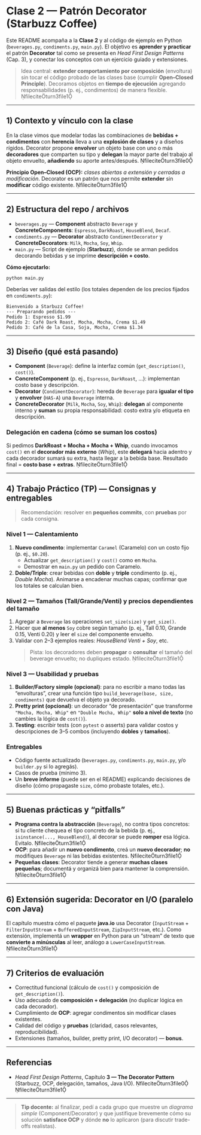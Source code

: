 
# Clase 2 — Patrón **Decorator** (Starbuzz Coffee)

Este README acompaña a la **Clase 2** y al código de ejemplo en Python (`beverages.py`, `condiments.py`, `main.py`). El objetivo es **aprender y practicar** el patrón **Decorator** tal como se presenta en *Head First Design Patterns* (Cap. 3), y conectar los conceptos con un ejercicio guiado y extensiones.

> Idea central: **extender comportamiento por composición** (envoltura) sin tocar el código probado de las clases base (cumplir **Open–Closed Principle**). Decoramos objetos en **tiempo de ejecución** agregando responsabilidades (p. ej., condimentos) de manera flexible. fileciteturn3file1

---

## 1) Contexto y vínculo con la clase

En la clase vimos que modelar todas las combinaciones de **bebidas + condimentos** con **herencia** lleva a una **explosión de clases** y a diseños rígidos. Decorator propone **envolver** un objeto base con uno o más **decoradores** que comparten su tipo y **delegan** la mayor parte del trabajo al objeto envuelto, **añadiendo** su aporte antes/después. fileciteturn3file0

**Principio Open–Closed (OCP):** *clases abiertas a extensión y cerradas a modificación*. Decorator es un patrón que nos permite **extender** sin **modificar** código existente. fileciteturn3file1

---

## 2) Estructura del repo / archivos

- `beverages.py` — **Component** abstracto `Beverage` y **ConcreteComponents**: `Espresso`, `DarkRoast`, `HouseBlend`, `Decaf`.  
- `condiments.py` — **Decorator** abstracto `CondimentDecorator` y **ConcreteDecorators**: `Milk`, `Mocha`, `Soy`, `Whip`.  
- `main.py` — Script de ejemplo (**Starbuzz**), donde se arman pedidos decorando bebidas y se imprime **descripción + costo**.

**Cómo ejecutarlo:**

```bash
python main.py
```

Deberías ver salidas del estilo (los totales dependen de los precios fijados en `condiments.py`):

```
Bienvenido a Starbuzz Coffee!
--- Preparando pedidos ---
Pedido 1: Espresso $1.99
Pedido 2: Café Dark Roast, Mocha, Mocha, Crema $1.49
Pedido 3: Café de la Casa, Soja, Mocha, Crema $1.34
```

---

## 3) Diseño (qué está pasando)

- **Component** (`Beverage`): define la interfaz común (`get_description()`, `cost()`).
- **ConcreteComponent** (p. ej., `Espresso`, `DarkRoast`, …): implementan costo base y descripción.
- **Decorator** (`CondimentDecorator`): hereda de `Beverage` para **igualar el tipo** y **envolver** (`HAS-A`) una `Beverage` interna.  
- **ConcreteDecorator** (`Milk`, `Mocha`, `Soy`, `Whip`): **delegan** al componente interno y **suman** su propia responsabilidad: costo extra y/o etiqueta en descripción.

### Delegación en cadena (cómo se suman los costos)
Si pedimos **DarkRoast + Mocha + Mocha + Whip**, cuando invocamos `cost()` en el **decorador más externo** (*Whip*), este **delegará** hacia adentro y cada decorador sumará su extra, hasta llegar a la bebida base. Resultado final = **costo base + extras**. fileciteturn3file1

---

## 4) Trabajo Práctico (TP) — Consignas y entregables

> Recomendación: resolver en **pequeños commits**, con **pruebas** por cada consigna.

### Nivel 1 — Calentamiento
1. **Nuevo condimento**: implementar `Caramel` (Caramelo) con un costo fijo (p. ej., `$0.20`).  
   - Actualizar `get_description()` y `cost()` como en `Mocha`.  
   - Demostrar en `main.py` un pedido con Caramelo.
2. **Doble/Triple**: crear bebidas con **doble** y **triple** condimento (p. ej., *Double Mocha*). Animarse a encadenar muchas capas; confirmar que los totales se calculan bien.

### Nivel 2 — Tamaños (**Tall/Grande/Venti**) y precios dependientes del tamaño
1. Agregar a `Beverage` las operaciones `set_size(size)` y `get_size()`.  
2. Hacer que **al menos** `Soy` cobre según tamaño (p. ej., Tall 0.10, Grande 0.15, Venti 0.20) y leer el `size` del componente envuelto.  
3. Validar con 2–3 ejemplos reales: *HouseBlend Venti + Soy*, etc.  
   > Pista: los decoradores deben **propagar** o **consultar** el tamaño del beverage envuelto; no dupliques estado. fileciteturn3file1

### Nivel 3 — Usabilidad y pruebas
1. **Builder/Factory simple (opcional)**: para no escribir a mano todas las “envolturas”, crear una función tipo `build_beverage(base, size, condiments)` que devuelva el objeto ya decorado.  
2. **Pretty print (opcional)**: un decorador “de presentación” que transforme `"Mocha, Mocha, Whip"` en `"Double Mocha, Whip"` **solo a nivel de texto** (no cambies la lógica de `cost()`).
3. **Testing**: escribir tests (con `pytest` o asserts) para validar costos y descripciones de 3–5 combos (incluyendo **dobles** y **tamaños**).

### Entregables
- Código fuente actualizado (`beverages.py`, `condiments.py`, `main.py`, y/o `builder.py` si lo agregás).  
- Casos de prueba (mínimo 3).  
- Un **breve informe** (puede ser en el README) explicando decisiones de diseño (cómo propagaste `size`, cómo probaste totales, etc.).

---

## 5) Buenas prácticas y “pitfalls”

- **Programa contra la abstracción** (`Beverage`), no contra tipos concretos: si tu cliente chequea el tipo concreto de la bebida (p. ej., `isinstance(..., HouseBlend)`), al decorar se puede **romper** esa lógica. Evitalo. fileciteturn3file1  
- **OCP**: para añadir un **nuevo condimento**, creá un **nuevo decorador**; **no** modifiques `Beverage` ni las bebidas existentes. fileciteturn3file1  
- **Pequeñas clases**: Decorator tiende a generar **muchas clases pequeñas**; documentá y organizá bien para mantener la comprensión. fileciteturn3file1

---

## 6) Extensión sugerida: Decorator en I/O (paralelo con Java)

El capítulo muestra cómo el paquete **java.io** usa Decorator (`InputStream` + `FilterInputStream` + `BufferedInputStream`, `ZipInputStream`, etc.). Como extensión, implementá un **wrapper** en Python para un “stream” de texto que **convierte a minúsculas** al leer, análogo a `LowerCaseInputStream`. fileciteturn3file1

---

## 7) Criterios de evaluación

- Correctitud funcional (cálculo de `cost()` y composición de `get_description()`).
- Uso adecuado de **composición + delegación** (no duplicar lógica en cada decorador).
- Cumplimiento de **OCP**: agregar condimentos sin modificar clases existentes.
- Calidad del código y **pruebas** (claridad, casos relevantes, reproducibilidad).
- Extensiones (tamaños, builder, pretty print, I/O decorator) — **bonus**.

---

## Referencias
- *Head First Design Patterns*, Capítulo **3 — The Decorator Pattern** (Starbuzz, OCP, delegación, tamaños, Java I/O). fileciteturn3file0 fileciteturn3file1

---

> **Tip docente:** al finalizar, pedí a cada grupo que muestre un *diagrama simple* (Component/Decorator) y que justifique brevemente cómo su solución **satisface OCP** y dónde **no** lo aplicaron (para discutir trade-offs realistas).
